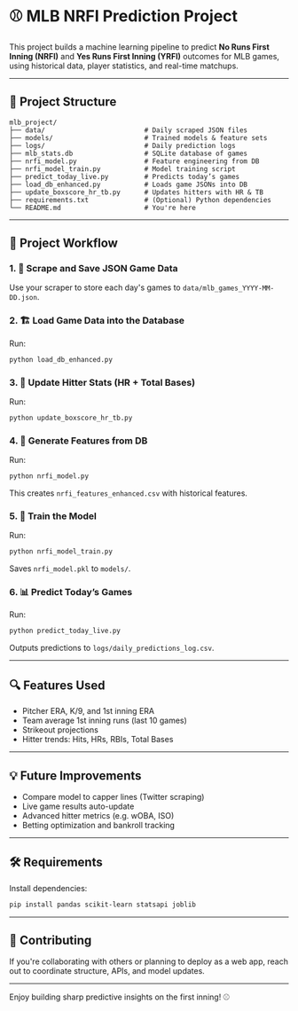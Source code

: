 
# ⚾ MLB NRFI Prediction Project

This project builds a machine learning pipeline to predict **No Runs First Inning (NRFI)** and **Yes Runs First Inning (YRFI)** outcomes for MLB games, using historical data, player statistics, and real-time matchups.

---

## 📁 Project Structure

```
mlb_project/
├── data/                         # Daily scraped JSON files
├── models/                       # Trained models & feature sets
├── logs/                         # Daily prediction logs
├── mlb_stats.db                  # SQLite database of games
├── nrfi_model.py                 # Feature engineering from DB
├── nrfi_model_train.py           # Model training script
├── predict_today_live.py         # Predicts today’s games
├── load_db_enhanced.py           # Loads game JSONs into DB
├── update_boxscore_hr_tb.py      # Updates hitters with HR & TB
├── requirements.txt              # (Optional) Python dependencies
└── README.md                     # You're here
```

---

## 🧠 Project Workflow

### 1. 🔄 Scrape and Save JSON Game Data
Use your scraper to store each day's games to `data/mlb_games_YYYY-MM-DD.json`.

### 2. 🏗️ Load Game Data into the Database
Run:
```bash
python load_db_enhanced.py
```

### 3. 🔁 Update Hitter Stats (HR + Total Bases)
Run:
```bash
python update_boxscore_hr_tb.py
```

### 4. 🧮 Generate Features from DB
Run:
```bash
python nrfi_model.py
```

This creates `nrfi_features_enhanced.csv` with historical features.

### 5. 🧠 Train the Model
Run:
```bash
python nrfi_model_train.py
```

Saves `nrfi_model.pkl` to `models/`.

### 6. 📊 Predict Today’s Games
Run:
```bash
python predict_today_live.py
```

Outputs predictions to `logs/daily_predictions_log.csv`.

---

## 🔍 Features Used

- Pitcher ERA, K/9, and 1st inning ERA
- Team average 1st inning runs (last 10 games)
- Strikeout projections
- Hitter trends: Hits, HRs, RBIs, Total Bases

---

## 💡 Future Improvements

- Compare model to capper lines (Twitter scraping)
- Live game results auto-update
- Advanced hitter metrics (e.g. wOBA, ISO)
- Betting optimization and bankroll tracking

---

## 🛠️ Requirements

Install dependencies:

```bash
pip install pandas scikit-learn statsapi joblib
```

---

## 🤝 Contributing

If you're collaborating with others or planning to deploy as a web app, reach out to coordinate structure, APIs, and model updates.

---

Enjoy building sharp predictive insights on the first inning! ⚾
